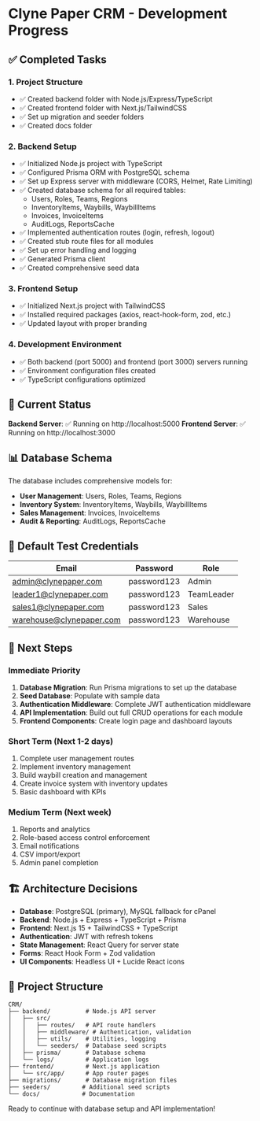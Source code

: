 # Clyne Paper CRM - Development Progress

## ✅ Completed Tasks

### 1. Project Structure

- ✅ Created backend folder with Node.js/Express/TypeScript
- ✅ Created frontend folder with Next.js/TailwindCSS
- ✅ Set up migration and seeder folders
- ✅ Created docs folder

### 2. Backend Setup

- ✅ Initialized Node.js project with TypeScript
- ✅ Configured Prisma ORM with PostgreSQL schema
- ✅ Set up Express server with middleware (CORS, Helmet, Rate Limiting)
- ✅ Created database schema for all required tables:
  - Users, Roles, Teams, Regions
  - InventoryItems, Waybills, WaybillItems
  - Invoices, InvoiceItems
  - AuditLogs, ReportsCache
- ✅ Implemented authentication routes (login, refresh, logout)
- ✅ Created stub route files for all modules
- ✅ Set up error handling and logging
- ✅ Generated Prisma client
- ✅ Created comprehensive seed data

### 3. Frontend Setup

- ✅ Initialized Next.js project with TailwindCSS
- ✅ Installed required packages (axios, react-hook-form, zod, etc.)
- ✅ Updated layout with proper branding

### 4. Development Environment

- ✅ Both backend (port 5000) and frontend (port 3000) servers running
- ✅ Environment configuration files created
- ✅ TypeScript configurations optimized

## 🔄 Current Status

**Backend Server**: ✅ Running on http://localhost:5000
**Frontend Server**: ✅ Running on http://localhost:3000

## 📊 Database Schema

The database includes comprehensive models for:

- **User Management**: Users, Roles, Teams, Regions
- **Inventory System**: InventoryItems, Waybills, WaybillItems
- **Sales Management**: Invoices, InvoiceItems
- **Audit & Reporting**: AuditLogs, ReportsCache

## 🔐 Default Test Credentials

| Email                    | Password    | Role       |
| ------------------------ | ----------- | ---------- |
| admin@clynepaper.com     | password123 | Admin      |
| leader1@clynepaper.com   | password123 | TeamLeader |
| sales1@clynepaper.com    | password123 | Sales      |
| warehouse@clynepaper.com | password123 | Warehouse  |

## 🚀 Next Steps

### Immediate Priority

1. **Database Migration**: Run Prisma migrations to set up the database
2. **Seed Database**: Populate with sample data
3. **Authentication Middleware**: Complete JWT authentication middleware
4. **API Implementation**: Build out full CRUD operations for each module
5. **Frontend Components**: Create login page and dashboard layouts

### Short Term (Next 1-2 days)

1. Complete user management routes
2. Implement inventory management
3. Build waybill creation and management
4. Create invoice system with inventory updates
5. Basic dashboard with KPIs

### Medium Term (Next week)

1. Reports and analytics
2. Role-based access control enforcement
3. Email notifications
4. CSV import/export
5. Admin panel completion

## 🏗️ Architecture Decisions

- **Database**: PostgreSQL (primary), MySQL fallback for cPanel
- **Backend**: Node.js + Express + TypeScript + Prisma
- **Frontend**: Next.js 15 + TailwindCSS + TypeScript
- **Authentication**: JWT with refresh tokens
- **State Management**: React Query for server state
- **Forms**: React Hook Form + Zod validation
- **UI Components**: Headless UI + Lucide React icons

## 📁 Project Structure

```
CRM/
├── backend/          # Node.js API server
│   ├── src/
│   │   ├── routes/   # API route handlers
│   │   ├── middleware/ # Authentication, validation
│   │   ├── utils/    # Utilities, logging
│   │   └── seeders/  # Database seed scripts
│   ├── prisma/       # Database schema
│   └── logs/         # Application logs
├── frontend/         # Next.js application
│   └── src/app/      # App router pages
├── migrations/       # Database migration files
├── seeders/         # Additional seed scripts
└── docs/            # Documentation
```

Ready to continue with database setup and API implementation!
